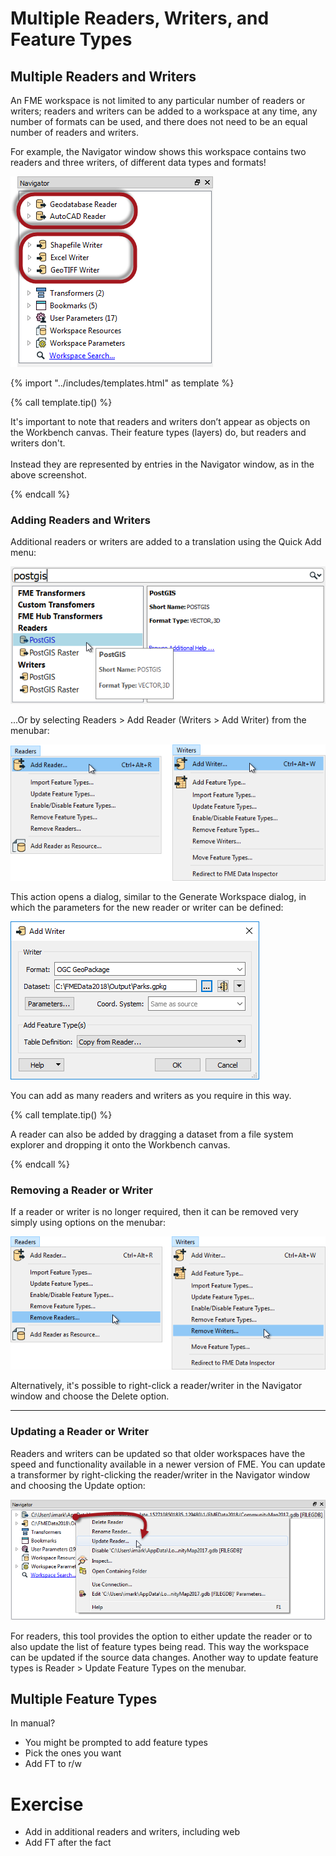 # Multiple Readers, Writers, and Feature Types

## Multiple Readers and Writers

An FME workspace is not limited to any particular number of readers or writers; readers and writers can be added to a workspace at any time, any number of formats can be used, and there does not need to be an equal number of readers and writers.

For example, the Navigator window shows this workspace contains two readers and three writers, of different data types and formats!

![](./Images/Img3.009.MultiReadersWriters.png)

{% import "../includes/templates.html" as template %}

{% call template.tip() %}

It's important to note that readers and writers don’t appear as objects on the Workbench canvas. Their feature types (layers) do, but readers and writers don't.
<br><br>Instead they are represented by entries in the Navigator window, as in the above screenshot.

{% endcall %}

### Adding Readers and Writers

Additional readers or writers are added to a translation using the Quick Add menu:

![](./Images/Img3.010.QuickAddReader.png)

...Or by selecting Readers &gt; Add Reader (Writers &gt; Add Writer) from the menubar:

![](./Images/Img3.011.MenuReader.png)

This action opens a dialog, similar to the Generate Workspace dialog, in which the parameters for the new reader or writer can be defined:

![](./Images/Img3.012.ReaderWriterDialog.png)

You can add as many readers and writers as you require in this way.

{% call template.tip() %}

A reader can also be added by dragging a dataset from a file system explorer and dropping it onto the Workbench canvas.

{% endcall %}

### Removing a Reader or Writer

If a reader or writer is no longer required, then it can be removed very simply using options on the menubar:

![](./Images/Img3.013.MenuReaderRemove.png)

Alternatively, it's possible to right-click a reader/writer in the Navigator window and choose the Delete option.

---

### Updating a Reader or Writer

Readers and writers can be updated so that older workspaces have the speed and functionality available in a newer version of FME. You can update a transformer by right-clicking the reader/writer in the Navigator window and choosing the Update option:

![](./Images/Img3.014.ReaderWriterUpdate.png)

For readers, this tool provides the option to either update the reader or to also update the list of feature types being read. This way the workspace can be updated if the source data changes. Another way to update feature types is Reader &gt; Update Feature Types on the menubar.

## Multiple Feature Types

In manual?

- You might be prompted to add feature types
- Pick the ones you want
- Add FT to r/w

# Exercise

- Add in additional readers and writers, including web
- Add FT after the fact
